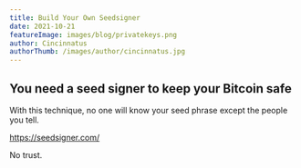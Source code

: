 ```yaml
---
title: Build Your Own Seedsigner
date: 2021-10-21
featureImage: images/blog/privatekeys.png
author: Cincinnatus
authorThumb: /images/author/cincinnatus.jpg
---
```


## You need a seed signer to keep your Bitcoin safe

With this technique, no one will know your seed phrase except the people you tell.

https://seedsigner.com/

No trust.